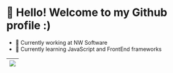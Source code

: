 # 👋 Hello! Welcome to my Github profile :)

- 🔭 Currently working at NW Software
- 🌱 Currently learning JavaScript and FrontEnd frameworks

<markdown-accessiblity-table data-catalyst>
  <table>
    <thead>
      <tr>
        <th>
          <img src="http://github-profile-summary-cards.vercel.app/api/cards/productive-time?username={DanielSouza2005}&theme={dracula}">
        </th>
      </tr>
    </thead>
  </table>
</markdown-accessiblity-table>
